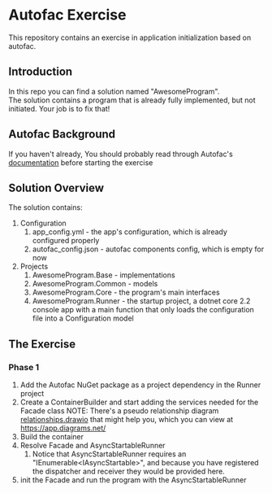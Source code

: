 # Autofac Exercise
This repository contains an exercise in application initialization based on autofac.

## Introduction
In this repo you can find a solution named "AwesomeProgram".  
The solution contains a program that is already fully implemented, but not initiated. Your job is to fix that!

## Autofac Background
If you haven't already, You should probably read through Autofac's [documentation](https://autofaccn.readthedocs.io/en/latest/getting-started/index.html) before starting the exercise

## Solution Overview
The solution contains:  
1. Configuration  
    1. app_config.yml - the app's configuration, which is already configured properly  
    2. autofac_config.json - autofac components config, which is empty for now 
2. Projects  
    1. AwesomeProgram.Base - implementations
    2. AwesomeProgram.Common - models
    3. AwesomeProgram.Core - the program's main interfaces
    4. AwesomeProgram.Runner - the startup project, a dotnet core 2.2 console app with a main function that only loads the configuration file into a Configuration model

## The Exercise
### Phase 1
1. Add the Autofac NuGet package as a project dependency in the Runner project  
2. Create a ContainerBuilder and start adding the services needed for the Facade class
NOTE: There's a pseudo relationship diagram [relationships.drawio](relationships.drawio) that might help you, which you can view at https://app.diagrams.net/
3. Build the container 
4. Resolve Facade and AsyncStartableRunner  
    1. Notice that AsyncStartableRunner requires an "IEnumerable\<IAsyncStartable>", and because you have registered the dispatcher and receiver they would be provided here.
5. init the Facade and run the program with the AsyncStartableRunner